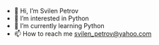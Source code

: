 - 👋 Hi, I’m Svilen Petrov
- 👀 I’m interested in Python 
- 🌱 I’m currently learning Python
- 📫 How to reach me svilen_petrov@yahoo.com
